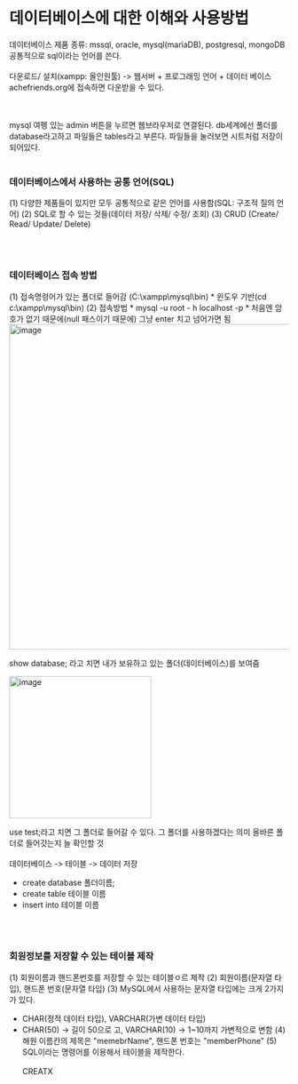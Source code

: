 <h1>데이터베이스에 대한 이해와 사용방법</h1>

데이터베이스 제품 종류: mssql, oracle, mysql(mariaDB), postgresql, mongoDB<br>
공통적으로 sql이라는 언어를 쓴다.
<br><br>
다운로드/ 설치(xampp: 올인원툴) -> 웹서버 + 프로그래밍 언어 + 데이터 베이스<br>
achefriends.org에 접속하면 다운받을 수 있다.

<br><br>
mysql 여펭 있는 admin 버튼을 누르면 웹브라우저로 연결된다.
db세계에선 폴더를 database라고하고 파일들은 tables라고 부른다.
파일들을 눌러보면 시트처럼 저장이 되어있다.
<br><br>

<h3>데이터베이스에서 사용하는 공통 언어(SQL)</h3>
(1) 다양한 제품들이 있지만 모두 공통적으로 같은 언어를 사용함(SQL: 구조적 질의 언어)
(2) SQL로 할 수 있는 것들(데이터 저장/ 삭제/ 수정/ 조회)
(3) CRUD (Create/ Read/ Update/ Delete)

<br><br>
<h3>데이터베이스 접속 방법</h3>
(1) 접속명령어가 있는 폴더로 들어감 (C:\xampp\mysql\bin)
 * 윈도우 기반(cd c:\xampp\mysql\bin)
(2) 접속방법
 * mysql -u root - h localhost -p
 * 처음엔 암호가 없기 때문에(null 패스이기 때문에) 그냥 enter 치고 넘어가면 됨

 <img width="586" alt="image" src="https://github.com/orieasy1/study-programming-language/assets/129071350/0b6a0f12-d1ca-4409-9ef3-4398a2db39e5">

show database; 라고 치면 내가 보유하고 있는 폴더(데이터베이스)를 보여줌 

<img width="256" alt="image" src="https://github.com/orieasy1/study-programming-language/assets/129071350/aa0a6bac-c4f8-4b5b-93e3-7a392d9992ec">

use test;라고 치면 그 폴더로 들어갈 수 있다. 그 폴더를 사용하겠다는 의미
올바른 폴더로 들어갓는지 늘 확인할 것
<br><br>
데이터베이스 -> 테이블 -> 데이터 저장

 * create database 폴더이름;
 * create table 테이블 이름
 * insert into 테이블 이름

<br><br>
<h3>회원정보를 저장할 수 있는 테이블 제작</h3>

(1) 회원이름과 핸드폰번호를 저장할 수 있는 테이블ㅇ르 제작
(2) 회원이름(문자열 타입), 핸드폰 번호(문자열 타입)
(3) MySQL에서 사용하는 문자열 타입에는 크게 2가지가 있다.
 * CHAR(정적 데이터 타입), VARCHAR(가변 데이터 타입)
 * CHAR(50) -> 길이 50으로 고, VARCHAR(10) -> 1~10까지 가변적으로 변함
(4) 해원 이름칸의 제목은 "memebrName", 핸드폰 번호는 "memberPhone"
(5) SQL이라는 명령어를 이용해서 테이블을 제작한다.
<br><br>
CREATX 



